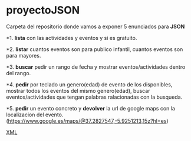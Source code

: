 # proyectoJSON

Carpeta del repositorio donde vamos a exponer 5 enunciados para **JSON**

*1. **lista** con las actividades y eventos y si es gratuito.

*2. **listar** cuantos eventos son para publico infantil, cuantos eventos son para mayores.

*3. **buscar** pedir un rango de fecha y mostrar eventos/actividades dentro del rango.

*4. **pedir** por teclado un genero(edad) de evento de los disponibles, mostrar todos los eventos del mismo genero(edad), buscar eventos/actividades que tengan palabras ralacionadas con la busqueda.

*5. **pedir** un evento concreto y **devolver** la url de google maps con la localizacion del evento.
	(https://www.google.es/maps/@37.2827547,-5.9251213,15z?hl=es)	

[XML](https://datos.madrid.es/portal/site/egob/menuitem.c05c1f754a33a9fbe4b2e4b284f1a5a0/?vgnextoid=57be24206a91b510VgnVCM2000001f4a900aRCRD&vgnextchannel=374512b9ace9f310VgnVCM100000171f5a0aRCRD&vgnextfmt=default)
